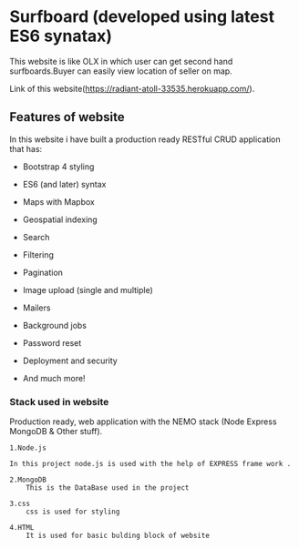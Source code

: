 # Surfboard (developed using latest ES6 synatax)

This website is like OLX in which user can get second hand surfboards.Buyer can easily view location of seller on map.


Link of this website(https://radiant-atoll-33535.herokuapp.com/).

## Features of website


In this website i have built a production ready RESTful CRUD application that has:

- Bootstrap 4 styling

- ES6 (and later) syntax

- Maps with Mapbox

- Geospatial indexing

- Search

- Filtering

- Pagination

- Image upload (single and multiple)

- Mailers 

- Background jobs

- Password reset

- Deployment and security

- And much more!


### Stack used in website

Production ready, web application with the NEMO stack (Node Express MongoDB & Other stuff).


	1.Node.js 

	In this project node.js is used with the help of EXPRESS frame work .

	2.MongoDB  
		This is the DataBase used in the project

	3.css
		css is used for styling

	4.HTML
		It is used for basic bulding block of website	
